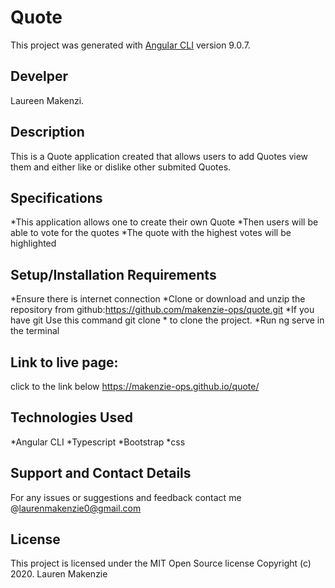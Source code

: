 # Quote

This project was generated with [Angular CLI](https://github.com/angular/angular-cli) version 9.0.7.

## Develper
Laureen Makenzi.

## Description 
This is a Quote application created that allows users to add Quotes view them and either like or dislike other submited Quotes.

## Specifications
*This application  allows one to create their own Quote
*Then users will be able to vote for the quotes
*The quote with the highest votes will be highlighted

## Setup/Installation Requirements
*Ensure there is internet connection
*Clone or download and unzip the repository from github:https://github.com/makenzie-ops/quote.git
*If you have git Use this command git clone * to clone the project.
*Run ng serve in the terminal
## Link to live page:
click to the link below
 https://makenzie-ops.github.io/quote/

## Technologies Used
*Angular CLI
*Typescript
*Bootstrap
*css

## Support and Contact Details
For any issues or suggestions and feedback contact me @laurenmakenzie0@gmail.com
## License
This project is licensed under the MIT Open Source license Copyright (c) 2020. Lauren Makenzie





